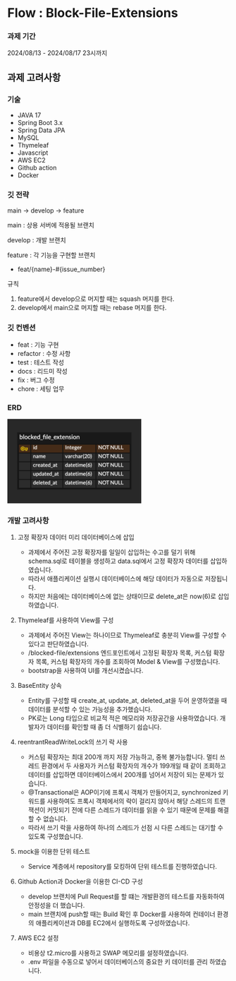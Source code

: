 # Flow : Block-File-Extensions

### 과제 기간

2024/08/13 - 2024/08/17 23시까지

## 과제 고려사항

### 기술

- JAVA 17
- Spring Boot 3.x
- Spring Data JPA
- MySQL
- Thymeleaf
- Javascript
- AWS EC2
- Github action
- Docker

### 깃 전략

main → develop → feature

main : 상용 서버에 적용될 브랜치

develop : 개발 브랜치

feature : 각 기능을 구현할 브랜치

- feat/{name}-#{issue_number}

규칙

1. feature에서 develop으로 머지할 때는 squash 머지를 한다.
2. develop에서 main으로 머지할 때는 rebase 머지를 한다.

### 깃 컨벤션

- feat : 기능 구현
- refactor : 수정 사항
- test : 테스트 작성
- docs : 리드미 작성
- fix : 버그 수정
- chore : 세팅 업무

### ERD

![erd.png](erd.png)

### 개발 고려사항

1. 고정 확장자 데이터 미리 데이터베이스에 삽입
    - 과제에서 주어진 고정 확장자를 일일이 삽입하는 수고를 덜기 위해 schema.sql로 테이블을 생성하고 
    data.sql에서 고정 확장자 데이터를 삽입하였습니다.
    - 따라서 애플리케이션 실행시 데이터베이스에 해당 데이터가 자동으로 저장됩니다.
    - 하지만 처음에는 데이터베이스에 없는 상태이므로 delete_at은 now(6)로 삽입하였습니다.


2. Thymeleaf를 사용하여 View를 구성
    - 과제에서 주어진 View는 하나이므로 Thymeleaf로 충분히 View를 구성할 수 있다고 판단하였습니다.
    - /blocked-file/extensions 엔드포인트에서 고정된 확장자 목록, 커스텀 확장자 목록, 커스텀 확장자의 개수를 조회하여 Model & View를 구성했습니다.
    - bootstrap을 사용하여 UI를 개선시켰습니다.


3. BaseEntity 상속
   - Entity를 구성할 때 create_at, update_at, deleted_at을 두어 운영하였을 때 데이터를 분석할 수 있는 가능성을 추가했습니다.
   - PK로는 Long 타입으로 비교적 적은 메모리와 저장공간을 사용하였습니다. 개발자가 데이터를 확인할 때 좀 더 식별하기 쉽습니다.


4. reentrantReadWriteLock의 쓰기 락 사용
   - 커스텀 확장자는 최대 200개 까지 저장 가능하고, 중복 불가능합니다. 멀티 쓰레드 환경에서 두 사용자가
     커스텀 확장자의 개수가 199개일 때 같이 조회하고 데이터를 삽입하면 데이터베이스에서 200개를 넘어서 저장이 되는 문제가 있습니다.
   - @Transactional은 AOP이기에 프록시 객체가 만들어지고, synchronized 키워드를 사용하여도 프록시 객체에서의 락이 걸리지 않아서
     해당 스레드의 트랜잭션이 커밋되기 전에 다른 스레드가 데이터를 읽을 수 있기 때문에 문제를 해결 할 수 없습니다.
   - 따라서 쓰기 락을 사용하여 하나의 스레드가 선점 시 다른 스레드는 대기할 수 있도록 구성했습니다. 


5. mock을 이용한 단위 테스트
   - Service 계층에서 repository를 모킹하여 단위 테스트를 진행하였습니다.


6. Github Action과 Docker을 이용한 CI-CD 구성
   - develop 브랜치에 Pull Request를 할 떄는 개발환경의 테스트를 자동화하여 안정성을 더 했습니다.
   - main 브랜치에 push할 때는 Build 확인 후 Docker를 사용하여 컨테이너 환경의 애플리케이션과 DB를 EC2에서 실행하도록 구성하였습니다.


7. AWS EC2 설정
   - 비용상 t2.micro를 사용하고 SWAP 메모리를 설정하였습니다.
   - .env 파일을 수동으로 넣어서 데이터베이스의 중요한 키 데이터를 관리 하였습니다.